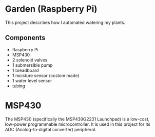 # Garden (Raspberry Pi)

This project describes how I automated watering my plants.

## Components

* Raspberry Pi
* MSP430
* 2 solenoid valves
* 1 submersible pump
* 1 breadboard
* 1 moisture sensor (custom made)
* 1 water level sensor
* tubing

# MSP430

The MSP430 (specifically the MSP430G2231 Launchpad) is a low-cost, low-power programmable microcontroller. It is used in this project for its ADC (Analog-to-digital converter) peripheral.
